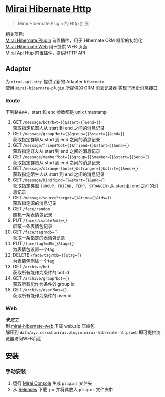 # [Mirai Hibernate Http](https://github.com/cssxsh/mirai-hibernate-http)

> Mirai Hibernate Plugin 的 Http 扩展

相关项目:  
[Mirai Hibernate Plugin](https://github.com/cssxsh/mirai-hibernate-plugin) 前置插件，用于 Hibernate ORM 框架的初始化  
[Mirai Hibernate Web](https://github.com/cssxsh/mirai-hibernate-web) 用于提供 WEB 页面  
[Mirai Api Http](https://github.com/project-mirai/mirai-api-http) 前置插件，提供HTTP API  

## Adapter

为 `mirai-api-http` 提供了新的 Adapter `hibernate`  
使用 `mirai-hibernate-plugin` 所提供的 ORM 消息记录器 实现了历史消息接口

### Route

下列路由中，start 和 end 参数都是 unix timestamp

1. GET `/message/bot?bot={}&start={}&end={}`  
    获取指定机器人从 start 到 end 之间的消息记录  
2. GET `/message/group?bot={}&group={}&start={}&end={}`  
    获取指定群聊从 start 到 end 之间的消息记录
3. GET `/message/friend?bot={}&friend={}&start={}&end={}`  
    获取指定好友从 start 到 end 之间的消息记录
4. GET `/message/member?bot={}&group={}&member={}&start={}&end={}`  
    获取指定群员从 start 到 end 之间的消息记录
5. GET `/message/stranger?bot={}&stranger={}&start={}&end={}`  
    获取指定陌生人从 start 到 end 之间的消息记录
6. GET `/message/kind?kind={}&start={}&end={}`  
    获取指定类型 `(GROUP, FRIEND, TEMP, STRANGER)` 从 start 到 end 之间的消息记录
7. GET `/message/source?target={}&time={}&ids={}`  
    获取指定源的消息记录
8. GET `/face/random`  
    随机一条表情包记录
9. PUT `/face/disable?md5={}`  
    屏蔽一条表情包记录
10. GET `/face/tag?md5={}`  
    获取一条指定的表情包记录
11. PUT `/face/tag?md5={}&tag={}`  
    为表情包设置一个tag
12. DELETE `/face/tag?md5={}&tag={}`  
    为表情包删除一个tag
13. GET `/archive/bot`  
    获取所有能作为条件的 bot id
14. GET `/archive/group?bot={}`  
    获取所有能作为条件的 group id
14. GET `/archive/user?bot={}`  
    获取所有能作为条件的 user id

### Web

***未完工***  
到 [mirai-hibernate-web](https://github.com/cssxsh/mirai-hibernate-web/releases) 下载 web.zip 压缩包  
解压到 `data/xyz.cssxsh.mirai.plugin.mirai-hibernate-http/web` 即可提供浏览器访问WEB页面

## 安装

### 手动安装

1. 运行 [Mirai Console](https://github.com/mamoe/mirai-console) 生成 `plugins` 文件夹
2. 从 [Releases](https://github.com/cssxsh/mirai-hibernate-http/releases) 下载 `jar` 并将其放入 `plugins` 文件夹中